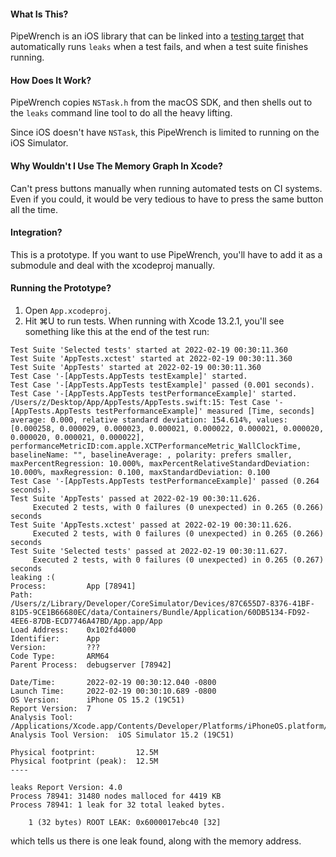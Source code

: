 #### What Is This?
PipeWrench is an iOS library that can be linked into a [testing target](https://developer.apple.com/library/archive/documentation/DeveloperTools/Conceptual/testing_with_xcode/chapters/01-introduction.html#//apple_ref/doc/uid/TP40014132) that automatically runs `leaks` when a test fails, and when a test suite finishes running.

#### How Does It Work?
PipeWrench copies `NSTask.h` from the macOS SDK, and then shells out to the `leaks` command line tool to do all the heavy lifting.

Since iOS doesn't have `NSTask`, this PipeWrench is limited to running on the iOS Simulator.

#### Why Wouldn't I Use The Memory Graph In Xcode?
Can't press buttons manually when running automated tests on CI systems. Even if you could, it would be very tedious to have to press the same button all the time.

#### Integration?
This is a prototype. If you want to use PipeWrench, you'll have to add it as a submodule and deal with the xcodeproj manually.

#### Running the Prototype?
1. Open `App.xcodeproj`.
2. Hit ⌘U to run tests. When running with Xcode 13.2.1, you'll see something like this at the end of the test run:


```
Test Suite 'Selected tests' started at 2022-02-19 00:30:11.360
Test Suite 'AppTests.xctest' started at 2022-02-19 00:30:11.360
Test Suite 'AppTests' started at 2022-02-19 00:30:11.360
Test Case '-[AppTests.AppTests testExample]' started.
Test Case '-[AppTests.AppTests testExample]' passed (0.001 seconds).
Test Case '-[AppTests.AppTests testPerformanceExample]' started.
/Users/z/Desktop/App/AppTests/AppTests.swift:15: Test Case '-[AppTests.AppTests testPerformanceExample]' measured [Time, seconds] average: 0.000, relative standard deviation: 154.614%, values: [0.000258, 0.000029, 0.000023, 0.000021, 0.000022, 0.000021, 0.000020, 0.000020, 0.000021, 0.000022], performanceMetricID:com.apple.XCTPerformanceMetric_WallClockTime, baselineName: "", baselineAverage: , polarity: prefers smaller, maxPercentRegression: 10.000%, maxPercentRelativeStandardDeviation: 10.000%, maxRegression: 0.100, maxStandardDeviation: 0.100
Test Case '-[AppTests.AppTests testPerformanceExample]' passed (0.264 seconds).
Test Suite 'AppTests' passed at 2022-02-19 00:30:11.626.
	 Executed 2 tests, with 0 failures (0 unexpected) in 0.265 (0.266) seconds
Test Suite 'AppTests.xctest' passed at 2022-02-19 00:30:11.626.
	 Executed 2 tests, with 0 failures (0 unexpected) in 0.265 (0.266) seconds
Test Suite 'Selected tests' passed at 2022-02-19 00:30:11.627.
	 Executed 2 tests, with 0 failures (0 unexpected) in 0.265 (0.267) seconds
leaking :(
Process:         App [78941]
Path:            /Users/z/Library/Developer/CoreSimulator/Devices/87C655D7-8376-41BF-81D5-9CE1B66680EC/data/Containers/Bundle/Application/60DB5134-FD92-4EE6-87DB-ECD7746A47BD/App.app/App
Load Address:    0x102fd4000
Identifier:      App
Version:         ???
Code Type:       ARM64
Parent Process:  debugserver [78942]

Date/Time:       2022-02-19 00:30:12.040 -0800
Launch Time:     2022-02-19 00:30:10.689 -0800
OS Version:      iPhone OS 15.2 (19C51)
Report Version:  7
Analysis Tool:   /Applications/Xcode.app/Contents/Developer/Platforms/iPhoneOS.platform/Library/Developer/CoreSimulator/Profiles/Runtimes/iOS.simruntime/Contents/Resources/RuntimeRoot/usr/bin/leaks
Analysis Tool Version:  iOS Simulator 15.2 (19C51)

Physical footprint:         12.5M
Physical footprint (peak):  12.5M
----

leaks Report Version: 4.0
Process 78941: 31480 nodes malloced for 4419 KB
Process 78941: 1 leak for 32 total leaked bytes.

    1 (32 bytes) ROOT LEAK: 0x6000017ebc40 [32]
````

which tells us there is one leak found, along with the memory address.